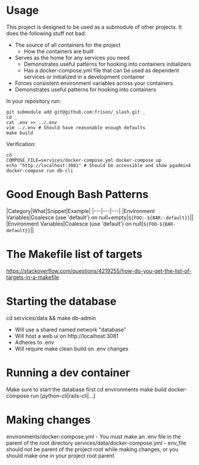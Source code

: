 # Usage

This project is designed to be used as a submodule of other projects. It does the following stuff not bad:
- The source of all containers for the project
  - How the containers are built
- Serves as the home for any services you need
  - Demonstrates useful patterns for hooking into containers initializers
  - Has a docker-compose.yml file that can be used as dependent services or initialized in a development container
- Forces consistent environment variables across your containers
- Demonstrates useful patterns for hooking into containers

In your repository run:
```
git submodule add git@github.com:frison/_slash.git _
cd _
cat .env >> ../.env
vim ../.env # Should have reasonable enough defaults
make build
```

Verification:
```
cd _
COMPOSE_FILE=services/docker-compose.yml docker-compose up
echo "http://localhost:3081" # Should be accessible and show pgadmin4
docker-compose run db-cli
```

# Good Enough Bash Patterns

|Category|What|Snippet|Example|
|---|---|---|
|Environment Variables|Coalesce (use 'default') on null+empty|`${FOO:-${BAR:-default}}`||
|Environment Variables|Coalesce (use 'default') on null|`${FOO-${BAR-default}}`||

# The Makefile list of targets
https://stackoverflow.com/questions/4219255/how-do-you-get-the-list-of-targets-in-a-makefile

# Starting the database
cd services/data && make db-admin
- Will use a shared named network "database"
- Will host a web ui on http://localhost:3081
- Adheres to .env
- Will require make clean build on .env changes

# Running a dev container
Make sure to start the database first
cd environments
make build
docker-compose run [python-cli|rails-cli|...]

# Making changes

environments/docker-compose.yml
    - You must make an .env file in the parent of the root directory
services/data/docker-compose.yml
    - env_file should not be parent of the project root while making changes, or you should make one in your project root parent